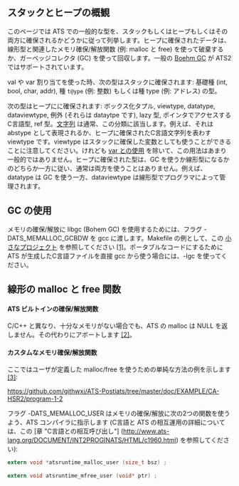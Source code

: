 ## スタックとヒープの概観 ##

このページでは ATS
での一般的な型を、スタックもしくはヒープもしくはその両方に確保されるかどうかに従って列挙します。ヒープに確保されたデータは、線形型と関連したメモリ確保/解放関数
(例: malloc と free) を使って破棄するか、ガーベッジコレクタ (GC) を使って回収します。一般の [Boehm
GC](http://www.hpl.hp.com/personal/Hans_Boehm/gc/) が ATS2 ではサポートされています。

val や var 割り当てを使った時、次の型はスタックに確保されます: 基礎種 (int, bool, char, addr), 種 `t@ype`
(例: 整数) もしくは種 type (例: アドレス) の型。

次の型はヒープにに確保されます:
ボックス化タプル, viewtype, datatype, dataviewtype, 例外 (それらは dataytpe です), lazy 型,
ポインタでアクセスするC言語型, ref 型。[文字列](Strings.md) は通常、この分類に該当します。例えば、それは abstype
として表現されるか、ヒープに確保されたC言語文字列を表わす viewtype です。viewtype
はスタックに確保した変数としても使うことができることに注意してください。けれども [var
との使用](http://www.ats-lang.org/DOCUMENT/INTPROGINATS/HTML/x3352.html)
を除いて、この用法はあまり一般的ではありません。ヒープに確保された型は、GC
を使うか線形型になるかのどちらか一方に従い、通常は両方を使うことはありません。例えば、datatype は GC を使う一方、dataviewtype
は線形型でプログラマによって管理されます。


## GC の使用 ##

メモリの確保/解放に libgc (Bohem GC) を使用するためには、フラグ -DATS_MEMALLOC_GCBDW を gcc
に渡します。Makefile の例として、この
[小さなプロジェクト](https://github.com/githwxi/ATS-Postiats/tree/master/doc/PROJECT/SMALL/calculator)
を参照してください [\[1\]][1]。ポータブルなコードにするために ATS が生成したC言語ファイルを直接 gcc から使う場合には、-lgc
を使ってください。

## 線形の malloc と free 関数 ##

#### ATS ビルトインの確保/解放関数 ####

C/C++ と異なり、十分なメモリがない場合でも、ATS の malloc は NULL を返しません。その代わりにアボートします
[\[2\]][2]。

#### カスタムなメモリ確保/解放関数 ####

ここではユーザが定義した malloc/free を使うための単純な方法の例を示します [\[3\]][3]:

https://github.com/githwxi/ATS-Postiats/tree/master/doc/EXAMPLE/CA-HSR2/program-1-2

フラグ -DATS_MEMALLOC_USER はメモリの確保/解放に次の2つの関数を使うよう、ATS コンパイラに指示します (C言語と ATS
の相互運用の詳細については、この [章 "C言語との相互呼び出し"]
(http://www.ats-lang.org/DOCUMENT/INT2PROGINATS/HTML/c1960.html) を参照してください):

```C
extern void *atsruntime_malloc_user (size_t bsz) ;
    
extern void atsruntime_mfree_user (void* ptr) ;
````

[1]: https://groups.google.com/d/msg/ats-lang-users/SL7fb01wsnk/vU3d9pv-RTkJ
[2]: https://groups.google.com/d/msg/ats-lang-users/eAMszM15vIE/MYi3Rfxe48QJ
[3]: https://groups.google.com/d/msg/ats-lang-users/uRQami8woQQ/l44QkqGq-IoJ
